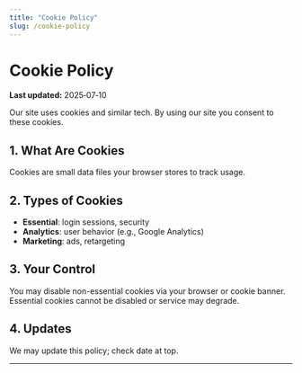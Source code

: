 ```yaml
---
title: "Cookie Policy"
slug: /cookie-policy
---
```


# Cookie Policy

**Last updated:** 2025‑07‑10

Our site uses cookies and similar tech. By using our site you consent to these cookies.

## 1. What Are Cookies  
Cookies are small data files your browser stores to track usage.

## 2. Types of Cookies  
- **Essential**: login sessions, security  
- **Analytics**: user behavior (e.g., Google Analytics)  
- **Marketing**: ads, retargeting

## 3. Your Control  
You may disable non-essential cookies via your browser or cookie banner. Essential cookies cannot be disabled or service may degrade.

## 4. Updates  
We may update this policy; check date at top.

---

